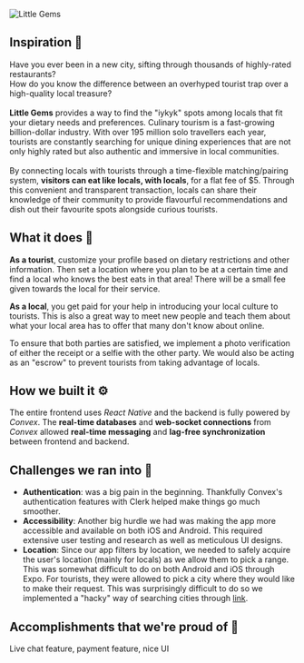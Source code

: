 ![Little Gems](https://d112y698adiu2z.cloudfront.net/photos/production/software_photos/002/769/719/datas/original.png
)

## Inspiration 🧠
Have you ever been in a new city, sifting through thousands of highly-rated restaurants?
<br>
How do you know the difference between an overhyped tourist trap over a high-quality local treasure?
<br>
<br>
**Little Gems** provides a way to find the "iykyk" spots among locals that fit your dietary needs and preferences. Culinary tourism is a fast-growing billion-dollar industry. With over 195 million solo travellers each year, tourists are constantly searching for unique dining experiences that are not only highly rated but also authentic and immersive in local communities. 
<br>
<br>
By connecting locals with tourists through a time-flexible matching/pairing system, **visitors can eat like locals, with locals**, for a flat fee of $5. Through this convenient and transparent transaction, locals can share their knowledge of their community to provide flavourful recommendations and dish out their favourite spots alongside curious tourists.
<br>
## What it does 📱
**As a tourist**, customize your profile based on dietary restrictions and other information. Then set a location where you plan to be at a certain time and find a local who knows the best eats in that area! There will be a small fee given towards the local for their service.

**As a local**, you get paid for your help in introducing your local culture to tourists. This is also a great way to meet new people and teach them about what your local area has to offer that many don't know about online.

To ensure that both parties are satisfied, we implement a photo verification of either the receipt or a selfie with the other party. We would also be acting as an "escrow" to prevent tourists from taking advantage of locals.

## How we built it ⚙️
The entire frontend uses _React Native_ and the backend is fully powered by _Convex_. The **real-time databases** and **web-socket connections** from _Convex_ allowed **real-time messaging** and **lag-free synchronization** between frontend and backend. 

## Challenges we ran into 🔧
- **Authentication**: was a big pain in the beginning. Thankfully Convex's authentication features with Clerk helped make things go much smoother. 
- **Accessibility**: Another big hurdle we had was making the app more accessible and available on both iOS and Android. This required extensive user testing and research as well as meticulous UI designs. 
- **Location**: Since our app filters by location, we needed to safely acquire the user's location (mainly for locals) as we allow them to pick a range. This was somewhat difficult to do on both Android and iOS through Expo. For tourists, they were allowed to pick a city where they would like to make their request. This was surprisingly difficult to do so we implemented a "hacky" way of searching cities through [link](https://nominatim.openstreetmap.org/ui/search.html).

## Accomplishments that we're proud of 🦾
Live chat feature, payment feature, nice UI
